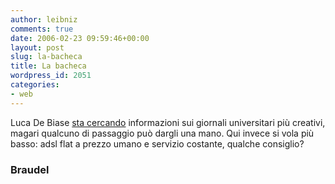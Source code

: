 ```yaml
---
author: leibniz
comments: true
date: 2006-02-23 09:59:46+00:00
layout: post
slug: la-bacheca
title: La bacheca
wordpress_id: 2051
categories:
- web
---
```


Luca De Biase [sta cercando](http://blog.debiase.com/categories/braudel/2006/02/23.html#a787) informazioni sui giornali universitari più creativi, magari qualcuno di passaggio può dargli una mano. Qui invece si vola più basso: adsl flat a prezzo umano e servizio costante, qualche consiglio?


### Braudel
